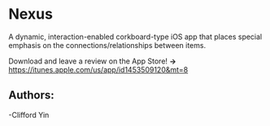 # Nexus

A dynamic, interaction-enabled corkboard-type iOS app that places special emphasis on the connections/relationships between items.

Download and leave a review on the App Store! **->** https://itunes.apple.com/us/app/id1453509120&mt=8

## Authors:
-Clifford Yin
